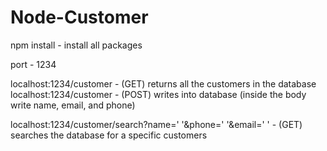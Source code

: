 # Node-Customer

npm install - install all packages

port - 1234

localhost:1234/customer - (GET) returns all the customers in the database
localhost:1234/customer - (POST) writes into database (inside the body write name, email, and phone)

localhost:1234/customer/search?name=' '&phone=' '&email=' ' - (GET) searches the database for a specific customers
